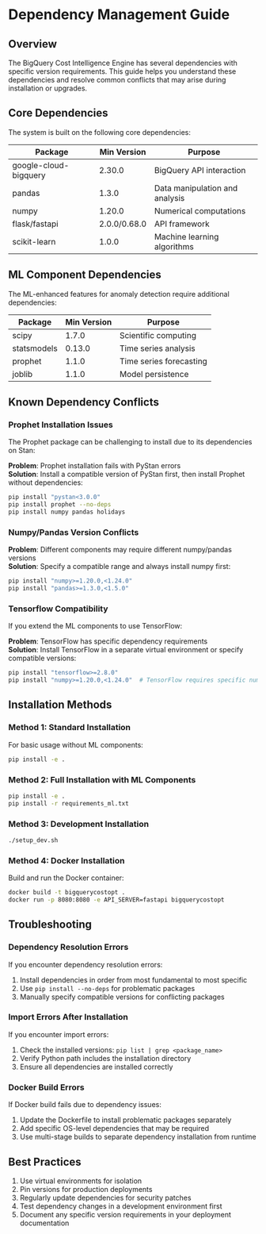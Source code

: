 # Dependency Management Guide

## Overview

The BigQuery Cost Intelligence Engine has several dependencies with specific version requirements. This guide helps you understand these dependencies and resolve common conflicts that may arise during installation or upgrades.

## Core Dependencies

The system is built on the following core dependencies:

| Package | Min Version | Purpose |
|---------|-------------|---------|
| google-cloud-bigquery | 2.30.0 | BigQuery API interaction |
| pandas | 1.3.0 | Data manipulation and analysis |
| numpy | 1.20.0 | Numerical computations |
| flask/fastapi | 2.0.0/0.68.0 | API framework |
| scikit-learn | 1.0.0 | Machine learning algorithms |

## ML Component Dependencies

The ML-enhanced features for anomaly detection require additional dependencies:

| Package | Min Version | Purpose |
|---------|-------------|---------|
| scipy | 1.7.0 | Scientific computing |
| statsmodels | 0.13.0 | Time series analysis |
| prophet | 1.1.0 | Time series forecasting |
| joblib | 1.1.0 | Model persistence |

## Known Dependency Conflicts

### Prophet Installation Issues

The Prophet package can be challenging to install due to its dependencies on Stan:

**Problem**: Prophet installation fails with PyStan errors  
**Solution**: Install a compatible version of PyStan first, then install Prophet without dependencies:

```bash
pip install "pystan<3.0.0"
pip install prophet --no-deps
pip install numpy pandas holidays
```

### Numpy/Pandas Version Conflicts

**Problem**: Different components may require different numpy/pandas versions  
**Solution**: Specify a compatible range and always install numpy first:

```bash
pip install "numpy>=1.20.0,<1.24.0"
pip install "pandas>=1.3.0,<1.5.0"
```

### Tensorflow Compatibility

If you extend the ML components to use TensorFlow:

**Problem**: TensorFlow has specific dependency requirements  
**Solution**: Install TensorFlow in a separate virtual environment or specify compatible versions:

```bash
pip install "tensorflow>=2.8.0"
pip install "numpy>=1.20.0,<1.24.0"  # TensorFlow requires specific numpy versions
```

## Installation Methods

### Method 1: Standard Installation

For basic usage without ML components:

```bash
pip install -e .
```

### Method 2: Full Installation with ML Components

```bash
pip install -e .
pip install -r requirements_ml.txt
```

### Method 3: Development Installation

```bash
./setup_dev.sh
```

### Method 4: Docker Installation

Build and run the Docker container:

```bash
docker build -t bigquerycostopt .
docker run -p 8080:8080 -e API_SERVER=fastapi bigquerycostopt
```

## Troubleshooting

### Dependency Resolution Errors

If you encounter dependency resolution errors:

1. Install dependencies in order from most fundamental to most specific
2. Use `pip install --no-deps` for problematic packages
3. Manually specify compatible versions for conflicting packages

### Import Errors After Installation

If you encounter import errors:

1. Check the installed versions: `pip list | grep <package_name>`
2. Verify Python path includes the installation directory
3. Ensure all dependencies are installed correctly

### Docker Build Errors

If Docker build fails due to dependency issues:

1. Update the Dockerfile to install problematic packages separately
2. Add specific OS-level dependencies that may be required
3. Use multi-stage builds to separate dependency installation from runtime

## Best Practices

1. Use virtual environments for isolation
2. Pin versions for production deployments
3. Regularly update dependencies for security patches
4. Test dependency changes in a development environment first
5. Document any specific version requirements in your deployment documentation